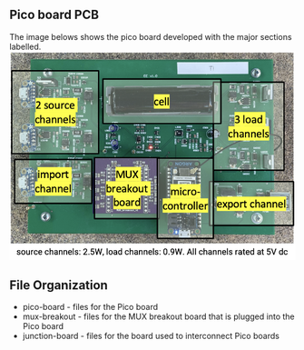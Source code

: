 ## Pico board PCB
The image belows shows the pico board developed with the major sections labelled.
![Pico board](picoboard.png) 

## File Organization
* pico-board - files for the Pico board
* mux-breakout - files for the MUX breakout board that is plugged into the Pico board
* junction-board - files for the board used to interconnect Pico boards
